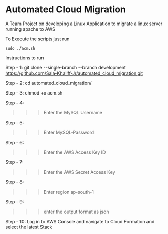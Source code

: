 # Automated Cloud Migration

A Team Project on developing a Linux Application to migrate a linux server running apache to AWS

To Execute the scripts just run

`sudo ./acm.sh`

Instructions to run

Step - 1:
git clone --single-branch --branch development https://github.com/Sala-Khaliff-Jr/automated_cloud_migration.git

Step - 2:
cd automated_cloud_migration/

Step - 3:
chmod +x acm.sh 

Step - 4:
>>>Enter the MySQL Username

Step - 5:
>>> Enter MySQL-Password

Step - 6: 
>>> Enter the AWS Access Key ID

Step - 7:
>>> Enter the AWS Secret Access Key

Step - 8:
>>> Enter region ap-south-1

Step - 9: 
>>> enter the output format as json

Step - 10:
Log in to AWS Console and navigate to Cloud Formation and select the latest Stack

